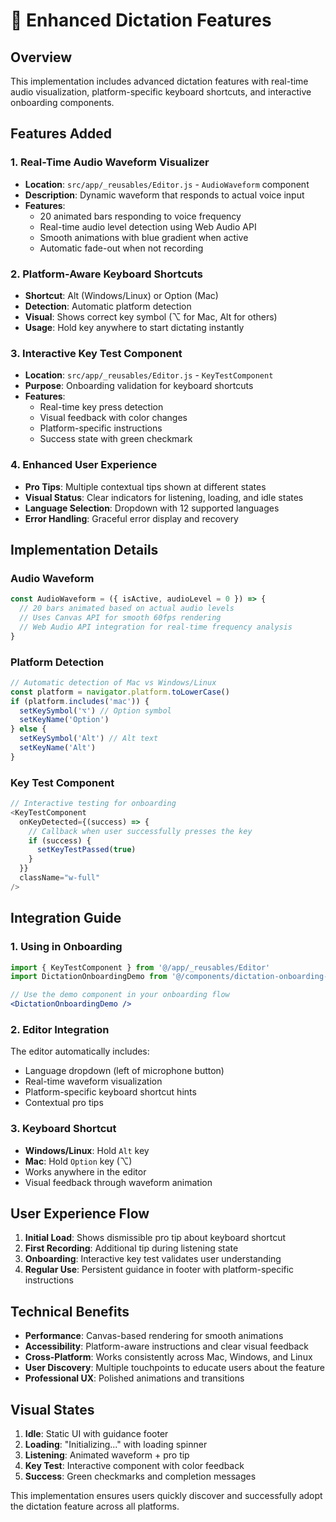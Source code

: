 # 🎤 Enhanced Dictation Features

## Overview
This implementation includes advanced dictation features with real-time audio visualization, platform-specific keyboard shortcuts, and interactive onboarding components.

## Features Added

### 1. **Real-Time Audio Waveform Visualizer**
- **Location**: `src/app/_reusables/Editor.js` - `AudioWaveform` component
- **Description**: Dynamic waveform that responds to actual voice input
- **Features**:
  - 20 animated bars responding to voice frequency
  - Real-time audio level detection using Web Audio API
  - Smooth animations with blue gradient when active
  - Automatic fade-out when not recording

### 2. **Platform-Aware Keyboard Shortcuts**
- **Shortcut**: Alt (Windows/Linux) or Option (Mac)
- **Detection**: Automatic platform detection
- **Visual**: Shows correct key symbol (⌥ for Mac, Alt for others)
- **Usage**: Hold key anywhere to start dictating instantly

### 3. **Interactive Key Test Component**
- **Location**: `src/app/_reusables/Editor.js` - `KeyTestComponent`
- **Purpose**: Onboarding validation for keyboard shortcuts
- **Features**:
  - Real-time key press detection
  - Visual feedback with color changes
  - Platform-specific instructions
  - Success state with green checkmark

### 4. **Enhanced User Experience**
- **Pro Tips**: Multiple contextual tips shown at different states
- **Visual Status**: Clear indicators for listening, loading, and idle states
- **Language Selection**: Dropdown with 12 supported languages
- **Error Handling**: Graceful error display and recovery

## Implementation Details

### Audio Waveform
```javascript
const AudioWaveform = ({ isActive, audioLevel = 0 }) => {
  // 20 bars animated based on actual audio levels
  // Uses Canvas API for smooth 60fps rendering
  // Web Audio API integration for real-time frequency analysis
}
```

### Platform Detection
```javascript
// Automatic detection of Mac vs Windows/Linux
const platform = navigator.platform.toLowerCase()
if (platform.includes('mac')) {
  setKeySymbol('⌥') // Option symbol
  setKeyName('Option')
} else {
  setKeySymbol('Alt') // Alt text
  setKeyName('Alt')
}
```

### Key Test Component
```javascript
// Interactive testing for onboarding
<KeyTestComponent 
  onKeyDetected={(success) => {
    // Callback when user successfully presses the key
    if (success) {
      setKeyTestPassed(true)
    }
  }}
  className="w-full"
/>
```

## Integration Guide

### 1. **Using in Onboarding**
```jsx
import { KeyTestComponent } from '@/app/_reusables/Editor'
import DictationOnboardingDemo from '@/components/dictation-onboarding-demo'

// Use the demo component in your onboarding flow
<DictationOnboardingDemo />
```

### 2. **Editor Integration**
The editor automatically includes:
- Language dropdown (left of microphone button)
- Real-time waveform visualization
- Platform-specific keyboard shortcut hints
- Contextual pro tips

### 3. **Keyboard Shortcut**
- **Windows/Linux**: Hold `Alt` key
- **Mac**: Hold `Option` key (⌥)
- Works anywhere in the editor
- Visual feedback through waveform animation

## User Experience Flow

1. **Initial Load**: Shows dismissible pro tip about keyboard shortcut
2. **First Recording**: Additional tip during listening state
3. **Onboarding**: Interactive key test validates user understanding
4. **Regular Use**: Persistent guidance in footer with platform-specific instructions

## Technical Benefits

- **Performance**: Canvas-based rendering for smooth animations
- **Accessibility**: Platform-aware instructions and clear visual feedback
- **Cross-Platform**: Works consistently across Mac, Windows, and Linux
- **User Discovery**: Multiple touchpoints to educate users about the feature
- **Professional UX**: Polished animations and transitions

## Visual States

1. **Idle**: Static UI with guidance footer
2. **Loading**: "Initializing..." with loading spinner
3. **Listening**: Animated waveform + pro tip
4. **Key Test**: Interactive component with color feedback
5. **Success**: Green checkmarks and completion messages

This implementation ensures users quickly discover and successfully adopt the dictation feature across all platforms. 